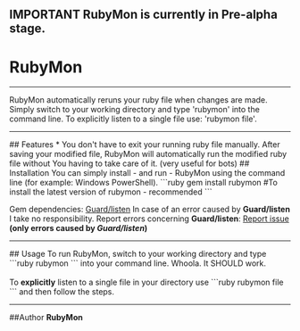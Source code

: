 ## IMPORTANT RubyMon is currently in Pre-alpha stage.

# RubyMon
<hr />
RubyMon automatically reruns your ruby file when changes are made. Simply switch to your working directory and type 'rubymon' into the command line. To explicitly listen to a single file use: 'rubymon file'.
<hr />
## Features
* You don't have to exit your running ruby file manually. After saving your modified file, RubyMon will automatically run the modified ruby file without You having to take care of it. (very useful for bots)
## Installation
You can simply install - and run - RubyMon using the command line (for example: Windows PowerShell).
```ruby
gem install rubymon #To install the latest version of rubymon - recommended
```

Gem dependencies: <a href="https://github.com/guard/listen">Guard/listen</a>
In case of an error caused by <b>Guard/listen</b> I take no responsibility. Report errors concerning <b>Guard/listen</b>: <a href="https://github.com/guard/listen/issues">Report issue</a> <b>(only errors caused by <i>Guard/listen</i>)</b>
<hr />
## Usage
To run RubyMon, switch to your working directory and type 
```ruby
rubymon
```
into your command line. Whoola. It SHOULD work.
<br /><br />To <b>explicitly</b> listen to a single file in your directory use 
```ruby
rubymon file
```
and then follow the steps.
<hr />
##Author
<b>RubyMon</b>
